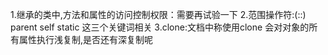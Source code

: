 1.继承的类中,方法和属性的访问控制权限：需要再试验一下
2.范围操作符:(::) parent self static 这三个关键词相关
3.clone:文档中称使用clone 会对对象的所有属性执行浅复制,是否还有深复制呢